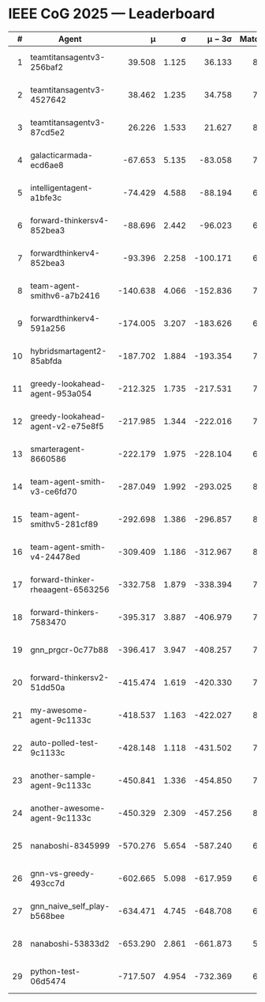 # IEEE CoG 2025 — Leaderboard

| # | Agent | μ | σ | μ − 3σ | Matches | Updated |
|---:|---|---:|---:|---:|---:|---|
| 1 | teamtitansagentv3-256baf2 | 39.508 | 1.125 | 36.133 | 8040 | 2025-08-19 23:55 |
| 2 | teamtitansagentv3-4527642 | 38.462 | 1.235 | 34.758 | 7514 | 2025-08-19 23:55 |
| 3 | teamtitansagentv3-87cd5e2 | 26.226 | 1.533 | 21.627 | 8286 | 2025-08-19 23:55 |
| 4 | galacticarmada-ecd6ae8 | -67.653 | 5.135 | -83.058 | 7820 | 2025-08-19 23:55 |
| 5 | intelligentagent-a1bfe3c | -74.429 | 4.588 | -88.194 | 6370 | 2025-08-19 23:55 |
| 6 | forward-thinkersv4-852bea3 | -88.696 | 2.442 | -96.023 | 6575 | 2025-08-19 23:55 |
| 7 | forwardthinkerv4-852bea3 | -93.396 | 2.258 | -100.171 | 6191 | 2025-08-19 23:55 |
| 8 | team-agent-smithv6-a7b2416 | -140.638 | 4.066 | -152.836 | 7420 | 2025-08-19 23:55 |
| 9 | forwardthinkerv4-591a256 | -174.005 | 3.207 | -183.626 | 6894 | 2025-08-19 23:55 |
| 10 | hybridsmartagent2-85abfda | -187.702 | 1.884 | -193.354 | 7202 | 2025-08-19 23:55 |
| 11 | greedy-lookahead-agent-953a054 | -212.325 | 1.735 | -217.531 | 7564 | 2025-08-19 23:55 |
| 12 | greedy-lookahead-agent-v2-e75e8f5 | -217.985 | 1.344 | -222.016 | 7644 | 2025-08-19 23:55 |
| 13 | smarteragent-8660586 | -222.179 | 1.975 | -228.104 | 6540 | 2025-08-19 23:55 |
| 14 | team-agent-smith-v3-ce6fd70 | -287.049 | 1.992 | -293.025 | 8402 | 2025-08-19 23:55 |
| 15 | team-agent-smithv5-281cf89 | -292.698 | 1.386 | -296.857 | 8020 | 2025-08-19 23:55 |
| 16 | team-agent-smith-v4-24478ed | -309.409 | 1.186 | -312.967 | 8202 | 2025-08-19 23:55 |
| 17 | forward-thinker-rheaagent-6563256 | -332.758 | 1.879 | -338.394 | 7280 | 2025-08-19 23:55 |
| 18 | forward-thinkers-7583470 | -395.317 | 3.887 | -406.979 | 7160 | 2025-08-19 23:55 |
| 19 | gnn_prgcr-0c77b88 | -396.417 | 3.947 | -408.257 | 7130 | 2025-08-19 23:55 |
| 20 | forward-thinkersv2-51dd50a | -415.474 | 1.619 | -420.330 | 7940 | 2025-08-19 23:55 |
| 21 | my-awesome-agent-9c1133c | -418.537 | 1.163 | -422.027 | 8100 | 2025-08-19 23:55 |
| 22 | auto-polled-test-9c1133c | -428.148 | 1.118 | -431.502 | 7400 | 2025-08-19 23:55 |
| 23 | another-sample-agent-9c1133c | -450.841 | 1.336 | -454.850 | 7560 | 2025-08-19 23:55 |
| 24 | another-awesome-agent-9c1133c | -450.329 | 2.309 | -457.256 | 8380 | 2025-08-19 23:55 |
| 25 | nanaboshi-8345999 | -570.276 | 5.654 | -587.240 | 6600 | 2025-08-19 23:55 |
| 26 | gnn-vs-greedy-493cc7d | -602.665 | 5.098 | -617.959 | 6160 | 2025-08-19 23:55 |
| 27 | gnn_naive_self_play-b568bee | -634.471 | 4.745 | -648.708 | 6480 | 2025-08-19 23:55 |
| 28 | nanaboshi-53833d2 | -653.290 | 2.861 | -661.873 | 5820 | 2025-08-19 23:55 |
| 29 | python-test-06d5474 | -717.507 | 4.954 | -732.369 | 6370 | 2025-08-19 23:55 |
